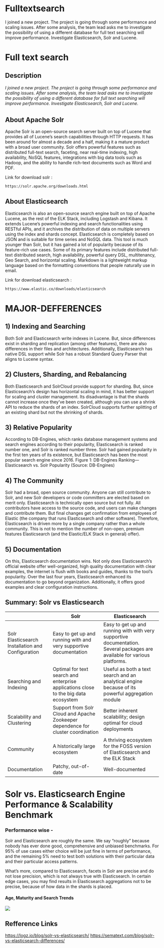 # Fulltextsearch
I joined a new project. The project is going through some performance and scaling issues. After some analysis, the team lead asks me to investigate the possibility of using a different database for full text searching will improve performance. Investigate Elasticsearch, Solr and Lucene.
# Full text search
## Description 
###### I joined a new project. The project is going through some performance and scaling issues. After some analysis, the team lead asks me to investigate the possibility of using a different database for full text searching will improve performance. Investigate Elasticsearch, Solr and Lucene.

## About Apache Solr
 Apache Solr is an open-source search server built on top of Lucene that provides all of Lucene’s search capabilities through HTTP requests. It has been around for almost a decade and a half, making it a mature product with a broad user community.
Solr offers powerful features such as distributed full-text search, faceting, near real-time indexing, high availability, NoSQL features, integrations with big data tools such as Hadoop, and the ability to handle rich-text documents such as Word and PDF.

Link for download solr :
```sh
https://solr.apache.org/downloads.html
```
## About Elasticsearch
Elasticsearch is also an open-source search engine built on top of Apache Lucene, as the rest of the ELK Stack,  including Logstash and Kibana. It extends Lucene’s powerful indexing and search functionalities using RESTful APIs, and it archives the distribution of data on multiple servers using the index and shards concept. Elasticsearch is completely based on JSON and is suitable for time series and NoSQL data.
This tool is much younger than Solr, but it has gained a lot of popularity because of its feature-rich use cases. Some of its primary features include distributed full-text distributed search, high availability, powerful query DSL, multitenancy, Geo Search, and horizontal scaling.
Markdown is a lightweight markup language based on the formatting conventions
that people naturally use in email.

Link for download elasticsearch :
```sh
https://www.elastic.co/downloads/elasticsearch
```

# MAJOR-DEFFERENCES 
## 1) Indexing and Searching
Both Solr and Elasticsearch write indexes in Lucene. But, since differences exist in sharding and replication (among other features), there are also differences in their files and architectures. Additionally, Elasticsearch has native DSL support while Solr has a robust Standard Query Parser that aligns to Lucene syntax.
## 2) Clusters, Sharding, and Rebalancing
Both Elasticsearch and SolrCloud provide support for sharding. But, since Elasticsearch’s design has horizontal scaling in mind, it has better support for scaling and cluster management. Its disadvantage is that the shards cannot increase once they’ve been created, although you can use a shrink API to reduce the shards of an index. SolrCloud supports further splitting of an existing shard but not the shrinking of shards.
## 3) Relative Popularity
According to DB-Engines, which ranks database management systems and search engines according to their popularity, Elasticsearch is ranked number one, and Solr is ranked number three.
Solr had gained popularity in the first ten years of its existence, but Elasticsearch has been the most popular search engine since 2016.
Figure 1: DB-Engines Ranking—Elasticsearch vs. Solr Popularity (Source: DB-Engines)
## 4) The Community
Solr had a broad, open source community. Anyone can still contribute to Solr, and new Solr developers or code committers are elected based on merit only. Elasticsearch is technically open source but not fully. All contributors have access to the source code, and users can make changes and contribute them. But final changes get confirmation from employees of Elastic (the company that runs Elasticsearch and other software). Therefore, Elasticsearch is driven more by a single company rather than a whole community. This is not to mention the number of non-open, premium features Elasticsearch (and the Elastic/ELK Stack in general) offer).

## 5) Documentation
On this, Elasticsearch documentation wins. Not only does Elasticsearch’s official website offer well-organized, high quality documentation with clear examples, the internet is flush with books and guides, thanks to the tool’s popularity. Over the last four years, Elasticsearch enhanced its documentation to go beyond organization. Additionally, it offers good examples and clear configuration instructions.


## Summary: Solr vs Elasticsearch
|  | Solr | Elasticsearch |
| ------ | ------ | ------- |
| Solr Elasticsearch Installation and Configuration | Easy to get up and running with and very supportive documentation | Easy to get up and running with with  very supportive documentation. Several packages are available for various platforms. |
| Searching and Indexing | Optimal for text search and enterprise applications close to the big data ecosystem | Useful as both a text search and an analytical engine because of its powerful aggregation module |
| Scalability and Clustering | Support from Solr Cloud and Apache Zookeeper dependence for cluster coordination | Better inherent scalability; design optimal for cloud deployments |
| Community | A historically large ecosystem | A thriving ecosystem for the FOSS version of Elasticsearch and the ELK Stack
| Documentation | Patchy, out-of-date | Well-documented |

# Solr vs. Elasticsearch Engine Performance & Scalability Benchmark
### Performance wise -
Solr and Elasticsearch are roughly the same. We say “roughly” because nobody has ever done good, comprehensive and unbiased benchmarks. For 95% of use cases either choice will be just fine in terms of performance, and the remaining 5% need to test both solutions with their particular data and their particular access patterns.

What’s more, compared to Elasticsearch, facets in Solr are precise and do not lose precision, which is not always true with Elasticsearch. In certain edge cases, you may find results in Elasticsearch aggregations not to be precise, because of how data in the shards is placed.

#### Age, Maturity and Search Trends

![](https://sematext.com/wp-content/uploads/2017/06/solr-vs-elasticsearch-trends-1.png.webp)



## Refference Links
<https://logz.io/blog/solr-vs-elasticsearch/>
<https://sematext.com/blog/solr-vs-elasticsearch-differences/>


